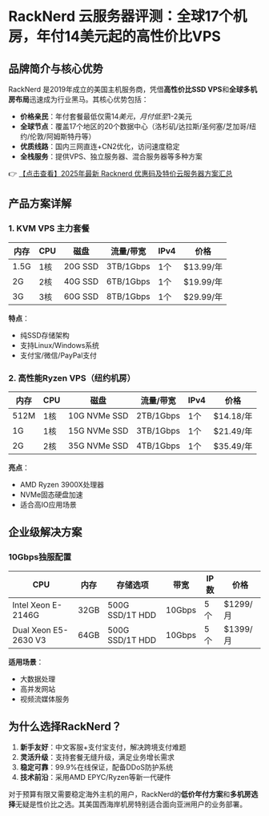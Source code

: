 # RackNerd 云服务器评测：全球17个机房，年付14美元起的高性价比VPS

## 品牌简介与核心优势

RackNerd 是2019年成立的美国主机服务商，凭借**高性价比SSD VPS**和**全球多机房布局**迅速成为行业黑马。其核心优势包括：

- **价格亲民**：年付套餐最低仅需$14美元，月付低至$1-2美元
- **全球节点**：覆盖17个地区的20个数据中心（洛杉矶/达拉斯/圣何塞/芝加哥/纽约/伦敦/阿姆斯特丹等）
- **优质线路**：国内三网直连+CN2优化，访问速度稳定
- **全栈服务**：提供VPS、独立服务器、混合服务器等多种方案

👉 [【点击查看】2025年最新 Racknerd 优惠码及特价云服务器方案汇总](https://bit.ly/Rack_Nerd)

## 产品方案详解

### 1. KVM VPS 主力套餐

| 内存 | CPU  | 磁盘     | 流量/带宽 | IPv4 | 价格      |
|------|------|----------|-----------|------|-----------|
| 1.5G | 1核  | 20G SSD  | 3TB/1Gbps | 1个  | $13.99/年 |
| 2G   | 2核  | 40G SSD  | 6TB/1Gbps | 1个  | $19.99/年 |
| 3G   | 3核  | 60G SSD  | 8TB/1Gbps | 1个  | $29.99/年 |

**特点**：
- 纯SSD存储架构
- 支持Linux/Windows系统
- 支付宝/微信/PayPal支付

### 2. 高性能Ryzen VPS（纽约机房）

| 内存 | CPU  | 磁盘          | 流量/带宽 | IPv4 | 价格      |
|------|------|---------------|-----------|------|-----------|
| 512M | 1核  | 10G NVMe SSD  | 2TB/1Gbps | 1个  | $14.18/年 |
| 1G   | 1核  | 15G NVMe SSD  | 3TB/1Gbps | 1个  | $21.49/年 |
| 2G   | 2核  | 35G NVMe SSD  | 4TB/1Gbps | 1个  | $35.49/年 |

**亮点**：
- AMD Ryzen 3900X处理器
- NVMe固态硬盘加速
- 适合高IO应用场景

## 企业级解决方案

### 10Gbps独服配置

| CPU                 | 内存   | 存储选项       | 带宽     | IP数 | 价格       |
|---------------------|--------|----------------|----------|------|------------|
| Intel Xeon E-2146G  | 32GB   | 500G SSD/1T HDD | 10Gbps   | 5个  | $1299/月   |
| Dual Xeon E5-2630 V3| 64GB   | 500G SSD/1T HDD | 10Gbps   | 5个  | $1399/月   |

**适用场景**：
- 大数据处理
- 高并发网站
- 视频流媒体服务

## 为什么选择RackNerd？

1. **新手友好**：中文客服+支付宝支付，解决跨境支付难题
2. **灵活升级**：支持套餐无缝升级，满足业务增长需求
3. **稳定可靠**：99.9%在线保证，配备DDoS防护系统
4. **技术前沿**：采用AMD EPYC/Ryzen等新一代硬件

对于预算有限又需要稳定海外主机的用户，RackNerd的**低价年付方案**和**多机房选择**无疑是性价比之选。其美国西海岸机房特别适合面向亚洲用户的业务部署。
